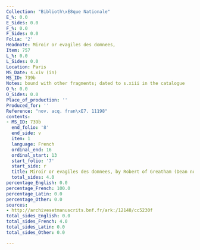 ```yaml
---
Collection: "Biblioth\xE8que Nationale"
E_%: 0.0
E_Sides: 0.0
F_%: 0.0
F_Sides: 0.0
Folia: '2'
Headnote: Miroir or evagiles des domnees,
Item: 757
L_%: 0.0
L_Sides: 0.0
Location: Paris
MS_Date: s.xiv (in)
MS_ID: 739b
Notes: bound with other fragments; dated to s.xiii in the catalogue
O_%: 0.0
O_Sides: 0.0
Place_of_production: ''
Produced_for: ''
Reference: "nov. acq. fran\xE7. 11198"
contents:
- MS_ID: 739b
  end_folio: '8'
  end_side: v
  item: 1
  language: French
  ordinal_end: 16
  ordinal_start: 13
  start_folio: '7'
  start_side: r
  title: Miroir or evagiles des domnees, by Robert of Greatham (Dean no. 589)
  total_sides: 4.0
percentage_English: 0.0
percentage_French: 100.0
percentage_Latin: 0.0
percentage_Other: 0.0
sources:
- http://archivesetmanuscrits.bnf.fr/ark:/12148/cc5230f
total_sides_English: 0.0
total_sides_French: 4.0
total_sides_Latin: 0.0
total_sides_Other: 0.0

---
```


